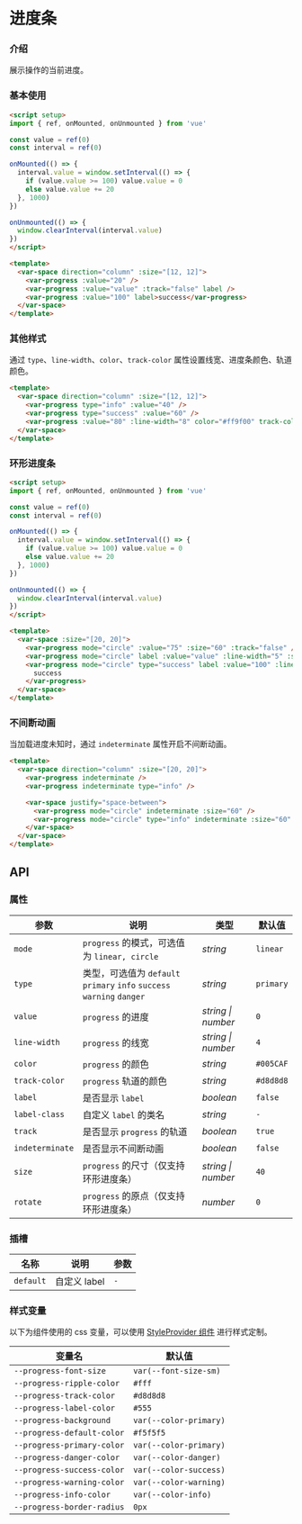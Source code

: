 # 进度条

### 介绍

展示操作的当前进度。

### 基本使用

```html
<script setup>
import { ref, onMounted, onUnmounted } from 'vue'

const value = ref(0)
const interval = ref(0)

onMounted(() => {
  interval.value = window.setInterval(() => {
    if (value.value >= 100) value.value = 0
    else value.value += 20
  }, 1000)
})

onUnmounted(() => {
  window.clearInterval(interval.value)
})  
</script>

<template>
  <var-space direction="column" :size="[12, 12]">
    <var-progress :value="20" />
    <var-progress :value="value" :track="false" label />
    <var-progress :value="100" label>success</var-progress>
  </var-space>
</template>
```

### 其他样式

通过 `type`、`line-width`、`color`、`track-color` 属性设置线宽、进度条颜色、轨道颜色。

```html
<template>
  <var-space direction="column" :size="[12, 12]">
    <var-progress type="info" :value="40" />
    <var-progress type="success" :value="60" />
    <var-progress :value="80" :line-width="8" color="#ff9f00" track-color="#f5cb90" />
  </var-space>
</template>
```

### 环形进度条

```html
<script setup>
import { ref, onMounted, onUnmounted } from 'vue'

const value = ref(0)
const interval = ref(0)

onMounted(() => {
  interval.value = window.setInterval(() => {
    if (value.value >= 100) value.value = 0
    else value.value += 20
  }, 1000)
})

onUnmounted(() => {
  window.clearInterval(interval.value)
})  
</script>

<template>
  <var-space :size="[20, 20]">
    <var-progress mode="circle" :value="75" :size="60" :track="false" />
    <var-progress mode="circle" label :value="value" :line-width="5" :size="60" />
    <var-progress mode="circle" type="success" label :value="100" :line-width="5" :size="60">
      success
    </var-progress>
  </var-space>
</template>
```

### 不间断动画

当加载进度未知时，通过 `indeterminate` 属性开启不间断动画。

```html
<template>
  <var-space direction="column" :size="[20, 20]">
    <var-progress indeterminate />
    <var-progress indeterminate type="info" />

    <var-space justify="space-between">
      <var-progress mode="circle" indeterminate :size="60" />
      <var-progress mode="circle" type="info" indeterminate :size="60" />
    </var-space>
  </var-space>
</template>
```

## API

### 属性

| 参数            | 说明                                                              | 类型       | 默认值       |
|---------------|-----------------------------------------------------------------|----------|-----------|
| `mode`        | `progress` 的模式，可选值为 `linear, circle`                            | _string_ | `linear`  |
| `type`        | 类型，可选值为 `default` `primary` `info` `success` `warning` `danger` | _string_ | `primary`      |
| `value`       | `progress` 的进度                                                  | _string \| number_   |  `0`  |
| `line-width`  | `progress` 的线宽                                                  | _string \| number_   | `4` |
| `color`       | `progress` 的颜色                                                  | _string_ | `#005CAF` |
| `track-color` | `progress` 轨道的颜色                                                | _string_ | `#d8d8d8` |
| `label`       | 是否显示 `label`                                                    | _boolean_ | `false`   |
| `label-class` | 自定义 `label` 的类名                                                 | _string_ | `-`       |
| `track`       | 是否显示 `progress` 的轨道                                             | _boolean_ | `true`    |
| `indeterminate` | 是否显示不间断动画                                                        | _boolean_ | `false` |
| `size`        | `progress` 的尺寸（仅支持环形进度条）                                        | _string \| number_   | `40` |
| `rotate`      | `progress` 的原点（仅支持环形进度条）                                        | _number_ | `0`       |

### 插槽

| 名称 | 说明 | 参数 |
| ----- | -------------- | -------- |
| `default` | 自定义 label | `-` |

### 样式变量
以下为组件使用的 css 变量，可以使用 [StyleProvider 组件](#/zh-CN/style-provider) 进行样式定制。

| 变量名 | 默认值 |
| --- | --- |
| `--progress-font-size` | `var(--font-size-sm)` |
| `--progress-ripple-color` | `#fff` |
| `--progress-track-color` | `#d8d8d8` |
| `--progress-label-color` | `#555` |
| `--progress-background` | `var(--color-primary)` |
| `--progress-default-color` | `#f5f5f5` |
| `--progress-primary-color` | `var(--color-primary)`|
| `--progress-danger-color` |  `var(--color-danger)`|
| `--progress-success-color` | `var(--color-success)`|
| `--progress-warning-color` |  `var(--color-warning)`|
| `--progress-info-color` | `var(--color-info)`|
| `--progress-border-radius` | `0px`|
